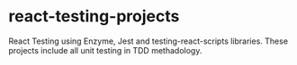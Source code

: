 # react-testing-projects
React Testing using Enzyme, Jest and testing-react-scripts libraries. These projects include all unit testing in TDD methadology.
